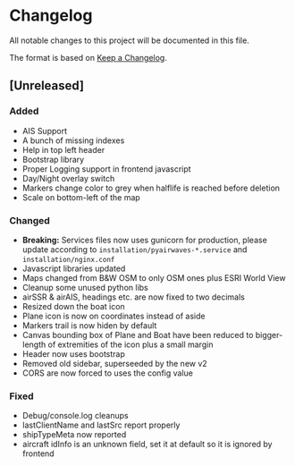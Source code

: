 # Changelog
All notable changes to this project will be documented in this file.

The format is based on [Keep a Changelog](https://keepachangelog.com/en/1.0.0/).

## [Unreleased]
### Added
- AIS Support
- A bunch of missing indexes
- Help in top left header
- Bootstrap library
- Proper Logging support in frontend javascript
- Day/Night overlay switch
- Markers change color to grey when halflife is reached before deletion
- Scale on bottom-left of the map

### Changed
- **Breaking:** Services files now uses gunicorn for production, please update according to `installation/pyairwaves-*.service` and `installation/nginx.conf`
- Javascript libraries updated
- Maps changed from B&W OSM to only OSM ones plus ESRI World View
- Cleanup some unused python libs
- airSSR & airAIS, headings etc. are now fixed to two decimals
- Resized down the boat icon
- Plane icon is now on coordinates instead of aside
- Markers trail is now hiden by default
- Canvas bounding box of Plane and Boat have been reduced to bigger-length of extremities of the icon plus a small margin
- Header now uses bootstrap
- Removed old sidebar, superseeded by the new v2
- CORS are now forced to uses the config value


### Fixed
- Debug/console.log cleanups
- lastClientName and lastSrc report properly
- shipTypeMeta now reported
- aircraft idInfo is an unknown field, set it at default so it is ignored by frontend